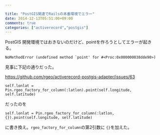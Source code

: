 ```yaml
---

title: "PostGIS関連でRailsの本番環境でエラー"
date: 2014-12-13T05:51:00+09:00
comments: true
categories: ["activerecord","postgis"]
---
```


PostGIS
開発環境ではおきないのだけど、pointを作ろうとしてエラーが起きる。

```
NoMethodError (undefined method `point' for #<Proc:0x000000038dde90>)
```

見事に下記の通りだった。

https://github.com/rgeo/activerecord-postgis-adapter/issues/63

```
self.lonlat = Pin.rgeo_factory_for_column(:latlon).point(self.longitude, self.latitude)
```

だったのを

```
self.lonlat = Pin.rgeo_factory_for_column(:latlon, {}).point(self.longitude, self.latitude)
```
に書き換え。`rgeo_factory_for_column`の第2引数に `{}`を加えた。
